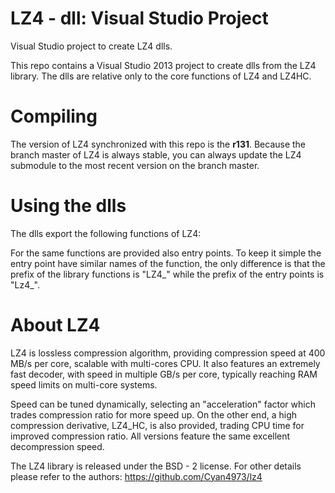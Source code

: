 LZ4 - dll: Visual Studio Project
================================
Visual Studio project to create LZ4 dlls.

This repo contains a Visual Studio 2013 project to create dlls from the LZ4 library.
The dlls are relative only to the core functions of LZ4 and LZ4HC.

# Compiling
The version of LZ4 synchronized with this repo is the **r131**.
Because the branch master of LZ4 is always stable, you can always update the LZ4 submodule to the most recent version on the branch master.

# Using the dlls
The dlls export the following functions of LZ4:

For the same functions are provided also entry points. To keep it simple the entry point have similar names of the function, the only difference is that the prefix of the library functions is "LZ4_" while the prefix of the entry points is "Lz4_".

# About LZ4
LZ4 is lossless compression algorithm, 
providing compression speed at 400 MB/s per core, 
scalable with multi-cores CPU. 
It also features an extremely fast decoder, 
with speed in multiple GB/s per core, 
typically reaching RAM speed limits on multi-core systems.

Speed can be tuned dynamically, selecting an "acceleration" factor
which trades compression ratio for more speed up.
On the other end, a high compression derivative, LZ4_HC, is also provided,
trading CPU time for improved compression ratio.
All versions feature the same excellent decompression speed.

The LZ4 library is released under the BSD - 2 license.
For other details please refer to the authors: https://github.com/Cyan4973/lz4 
